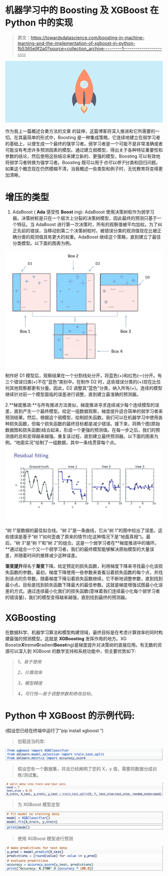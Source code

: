 # 机器学习中的 Boosting 及 XGBoost 在 Python 中的实现

> 原文：<https://towardsdatascience.com/boosting-in-machine-learning-and-the-implementation-of-xgboost-in-python-fb5365e9f2a0?source=collection_archive---------1----------------------->

![](img/dee71718eefb575bbb683c3771d17c4d.png)

作为我上一篇概述合奏方法的文章 的延伸，这篇博客将深入推进和它所需要的一切。在其最简单的形式中，Boosting 是一种集成策略，它连续地建立在弱学习者的基础上，以便生成一个最终的强学习者。弱学习者是一个可能不是非常准确或者可能没有考虑许多预测因素的模型。通过建立弱模型，得出关于各种特征重要性和参数的结论，然后使用这些结论来建立新的、更强的模型，Boosting 可以有效地将弱学习者转换为强学习者。Boosting 既可以用于*也可以用于*分类和回归问题。如果这个概念现在仍然模糊不清，当我概述一些类型和例子时，无忧教育将变得更加清晰。

# 增压的类型

1.  AdaBoost ( **Ada** 感受性 **Boost** ing): AdaBoost 使用决策树桩作为弱学习器。决策树桩是只在一个层次上分裂的决策树模型，因此最终的预测只基于一个特征。当 AdaBoost 进行第一次决策时，所有的观察值被平均加权。为了纠正先前的错误，当移动到第二个决策树桩时，被错误分类的观测值现在比被正确分类的观测值具有更大的权重。AdaBoost 继续这个策略，直到建立了最佳分类模型。以下面的图表为例。

![](img/6eb166ab89fc343076737cedd822d083.png)

制作好 D1 模型后，观察结果在一个分割线处分开，将蓝色(+)和红色(—)分开。有三个错误归类(+)不在“蓝色”类别中。在制作 D2 时，这些错误分类的(+)现在比任何其他观察都更有分量。因此，D2 调整其“蓝色”分类，纳入所有(+)。连续的模型继续针对前一个模型面临的误差进行调整，直到建立最准确的预测器。

2.**梯度推进:**与所有推进方法类似，梯度推进寻求连续减少每个连续模型的误差，直到产生一个最终模型。给定一组数据观察，梯度提升适合简单的弱学习者来预测结果。然后，根据这个弱模型，绘制损失函数。我们可以在机器学习中使用各种损失函数，但每个损失函数的最终目标都是减少错误。接下来，将两个图(原始数据图和损失函数)结合起来，形成一个更强的预测值。在每一步之后，我们的预测值的总和变得越来越强。重复该过程，直到建立最终预测器。以下面的图表为例。“地面实况”绘制了一组数据，其中一条线贯穿每个点。

![](img/53901a662a0cf651f171dd6644c9d820.png)

“树 1”是数据的最佳拟合线。“树 2”是一条曲线，它从“树 1”的图中绘出了误差。这些错误是基于“树 1”如何歪曲了原来的情节(在这种情况下是“地面真相”)。最后，“树 3”是“树 1”和“树 2”的组合。这是一个弱学习者在**梯度推进中的循环。**通过组合一个又一个弱学习者，我们的最终模型能够解决原始模型的大量误差，并随着时间的推移减少这种误差。

**渐变提升**得名于**渐变**下降。给定预定的损失函数，利用梯度下降来寻找最小化该损失函数的参数。最初，梯度下降使用一些参数来查看沿着损失函数的每个点，并找到该点的负导数。随着梯度下降沿着损失函数继续，它不断地调整参数，直到找到最小点。目标是找到损失函数下降最大的最佳参数。这就是梯度增强试图最小化误差的方式。通过连续最小化我们的损失函数(意味着我们连续最小化每个弱学习者的错误量)，我们的模型变得越来越强，直到找到最终的预测器。

# XGBoosting

在数据科学、机器学习算法和模型构建领域，最终目标是在考虑计算效率的同时构建最强的预测模型。这就是 **XGBoosting** 发挥作用的地方。XG Boost(e**X**treme**G**radient**Boost**ing)是梯度提升对决策树的直接应用。有无数的资源可以深入到 XGBoost 的数学支持和系统功能中，但主要优势如下:

> *1。易于使用*
> 
> *2。计算效率*
> 
> *3。模型精度*
> 
> *4。可行性—易于调整参数和修改目标。*

# **Python 中 XGBoost 的示例代码:**

(假设您已经在终端中运行了“pip install xgboost ”)

> 加载适当的库:

![](img/cc881c237a5a125c68ea3688c4aa5b50.png)

> 假设您有一个数据集，并且已经阐明了您的 X，y 值，需要将数据分成训练/测试集。

![](img/4456244d18b9d3b65cab4a526d46a57c.png)

> 为 XGBoost 模型定型

![](img/755da1f3bcc8f91159d695298c4d3834.png)![](img/fbbfe984453ac296e2ed94af67053fcc.png)

> 使用 XGBoost 模型进行预测

![](img/c25872d767a561b01ad66e6f08b85d50.png)![](img/7e88cb06d19303422add3af1ec0321bc.png)